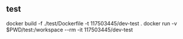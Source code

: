 ## test

docker build -f ./test/Dockerfile -t 117503445/dev-test .
docker run -v $PWD/test:/workspace --rm -it 117503445/dev-test
